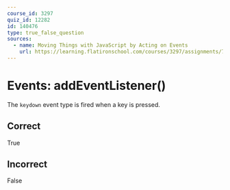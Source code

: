 ```yaml
---
course_id: 3297
quiz_id: 12282
id: 140476
type: true_false_question
sources:
  - name: Moving Things with JavaScript by Acting on Events
    url: https://learning.flatironschool.com/courses/3297/assignments/73930?module_item_id=143602
---
```


# Events: addEventListener()

The `keydown` event type is fired when a key is pressed.

## Correct

True

## Incorrect

False
